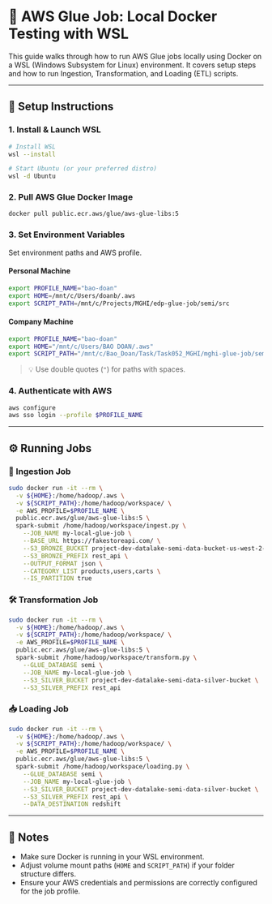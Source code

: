 # 🧪 AWS Glue Job: Local Docker Testing with WSL

This guide walks through how to run AWS Glue jobs locally using Docker on a WSL (Windows Subsystem for Linux) environment. It covers setup steps and how to run Ingestion, Transformation, and Loading (ETL) scripts.

---

## 🚀 Setup Instructions

### 1. Install & Launch WSL

```bash
# Install WSL
wsl --install

# Start Ubuntu (or your preferred distro)
wsl -d Ubuntu
```

### 2. Pull AWS Glue Docker Image

```bash
docker pull public.ecr.aws/glue/aws-glue-libs:5
```

### 3. Set Environment Variables

Set environment paths and AWS profile.

#### Personal Machine

```bash
export PROFILE_NAME="bao-doan"
export HOME=/mnt/c/Users/doanb/.aws
export SCRIPT_PATH=/mnt/c/Projects/MGHI/edp-glue-job/semi/src
```

#### Company Machine

```bash
export PROFILE_NAME="bao-doan"
export HOME="/mnt/c/Users/BAO DOAN/.aws"
export SCRIPT_PATH="/mnt/c/Bao_Doan/Task/Task052_MGHI/mghi-glue-job/semi/src"
```

> 💡 Use double quotes (`"`) for paths with spaces.

### 4. Authenticate with AWS

```bash
aws configure
aws sso login --profile $PROFILE_NAME
```

---

## ⚙️ Running Jobs

### 🔄 Ingestion Job

```bash
sudo docker run -it --rm \
  -v ${HOME}:/home/hadoop/.aws \
  -v ${SCRIPT_PATH}:/home/hadoop/workspace/ \
  -e AWS_PROFILE=$PROFILE_NAME \
  public.ecr.aws/glue/aws-glue-libs:5 \
  spark-submit /home/hadoop/workspace/ingest.py \
    --JOB_NAME my-local-glue-job \
    --BASE_URL https://fakestoreapi.com/ \
    --S3_BRONZE_BUCKET project-dev-datalake-semi-data-bucket-us-west-2-154983253388 \
    --S3_BRONZE_PREFIX rest_api \
    --OUTPUT_FORMAT json \
    --CATEGORY_LIST products,users,carts \
    --IS_PARTITION true
```

### 🛠 Transformation Job

```bash
sudo docker run -it --rm \
  -v ${HOME}:/home/hadoop/.aws \
  -v ${SCRIPT_PATH}:/home/hadoop/workspace/ \
  -e AWS_PROFILE=$PROFILE_NAME \
  public.ecr.aws/glue/aws-glue-libs:5 \
  spark-submit /home/hadoop/workspace/transform.py \
    --GLUE_DATABASE semi \
    --JOB_NAME my-local-glue-job \
    --S3_SILVER_BUCKET project-dev-datalake-semi-data-silver-bucket \
    --S3_SILVER_PREFIX rest_api
```

### 📥 Loading Job

```bash
sudo docker run -it --rm \
  -v ${HOME}:/home/hadoop/.aws \
  -v ${SCRIPT_PATH}:/home/hadoop/workspace/ \
  -e AWS_PROFILE=$PROFILE_NAME \
  public.ecr.aws/glue/aws-glue-libs:5 \
  spark-submit /home/hadoop/workspace/loading.py \
    --GLUE_DATABASE semi \
    --JOB_NAME my-local-glue-job \
    --S3_SILVER_BUCKET project-dev-datalake-semi-data-silver-bucket \
    --S3_SILVER_PREFIX rest_api \
    --DATA_DESTINATION redshift
```

---

## 📝 Notes

* Make sure Docker is running in your WSL environment.
* Adjust volume mount paths (`HOME` and `SCRIPT_PATH`) if your folder structure differs.
* Ensure your AWS credentials and permissions are correctly configured for the job profile.
